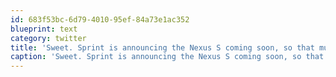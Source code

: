 ```yaml
---
id: 683f53bc-6d79-4010-95ef-84a73e1ac352
blueprint: text
category: twitter
title: 'Sweet. Sprint is announcing the Nexus S coming soon, so that must mean the WCDMA version is almost ready.'
caption: 'Sweet. Sprint is announcing the Nexus S coming soon, so that must mean the WCDMA version is almost ready.'
---
```

